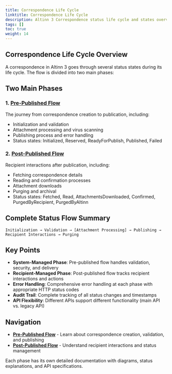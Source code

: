 ```yaml
---
title: Correspondence Life Cycle
linktitle: Correspondence Life Cycle
description: Altinn 3 Correspondence status life cycle and states overview.
tags: []
toc: true
weight: 14
---
```


## Correspondence Life Cycle Overview

A correspondence in Altinn 3 goes through several status states during its life cycle. The flow is divided into two main phases:

## Two Main Phases

### 1. [Pre-Published Flow](pre-published/)
The journey from correspondence creation to publication, including:
- Initialization and validation
- Attachment processing and virus scanning
- Publishing process and error handling
- Status states: Initialized, Reserved, ReadyForPublish, Published, Failed

### 2. [Post-Published Flow](post-published/)
Recipient interactions after publication, including:
- Fetching correspondence details
- Reading and confirmation processes
- Attachment downloads
- Purging and archival
- Status states: Fetched, Read, AttachmentsDownloaded, Confirmed, PurgedByRecipient, PurgedByAltinn

## Complete Status Flow Summary

```
Initialization → Validation → [Attachment Processing] → Publishing → Recipient Interactions → Purging
```

## Key Points

- **System-Managed Phase**: Pre-published flow handles validation, security, and delivery
- **Recipient-Managed Phase**: Post-published flow tracks recipient interactions and actions
- **Error Handling**: Comprehensive error handling at each phase with appropriate HTTP status codes
- **Audit Trail**: Complete tracking of all status changes and timestamps
- **API Flexibility**: Different APIs support different functionality (main API vs. legacy API)

## Navigation

- **[Pre-Published Flow](pre-published/)** - Learn about correspondence creation, validation, and publishing
- **[Post-Published Flow](post-published/)** - Understand recipient interactions and status management

Each phase has its own detailed documentation with diagrams, status explanations, and API specifications. 